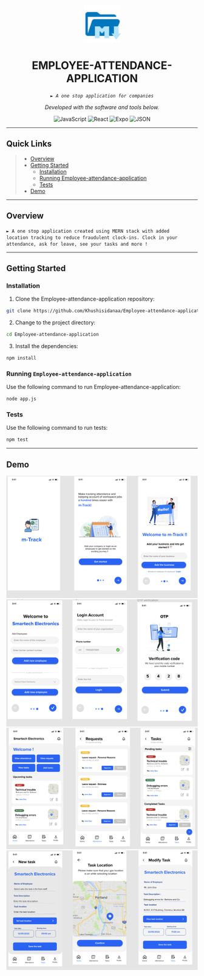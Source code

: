 <p align="center">
  <img src="https://raw.githubusercontent.com/PKief/vscode-material-icon-theme/ec559a9f6bfd399b82bb44393651661b08aaf7ba/icons/folder-markdown-open.svg" width="100" />
</p>
<p align="center">
    <h1 align="center">EMPLOYEE-ATTENDANCE-APPLICATION</h1>
</p>
<p align="center">
    <em><code>► A one stop application for companies</code></em>
</p>

<p align="center">
		<em>Developed with the software and tools below.</em>
</p>
<p align="center">
	<img src="https://img.shields.io/badge/JavaScript-F7DF1E.svg?style=flat&logo=JavaScript&logoColor=black" alt="JavaScript">
	<img src="https://img.shields.io/badge/React-61DAFB.svg?style=flat&logo=React&logoColor=black" alt="React">
	<img src="https://img.shields.io/badge/Expo-000020.svg?style=flat&logo=Expo&logoColor=white" alt="Expo">
	<img src="https://img.shields.io/badge/JSON-000000.svg?style=flat&logo=JSON&logoColor=white" alt="JSON">
</p>
<hr>

## Quick Links

> - [ Overview](#-overview)
> - [ Getting Started](#-getting-started)
>   - [ Installation](#-installation)
>   - [Running Employee-attendance-application](#-running-Employee-attendance-application)
>   - [ Tests](#-tests)
> - [ Demo](#-demo)

---

## Overview

<code>► A one stop application created using MERN stack with added location tracking to reduce fraudulent clock-ins. Clock in your attendance, ask for leave, see your tasks and more ! </code>

---

## Getting Started

### Installation

1. Clone the Employee-attendance-application repository:

```sh
git clone https://github.com/Khushisidanaa/Employee-attendance-application.git
```

2. Change to the project directory:

```sh
cd Employee-attendance-application
```

3. Install the dependencies:

```sh
npm install
```

### Running `Employee-attendance-application`

Use the following command to run Employee-attendance-application:

```sh
node app.js
```

### Tests

Use the following command to run tests:

```sh
npm test
```

---

## Demo

![Alt text](/assets/images/1.png)
![Alt text](/assets/images/2.png)
![Alt text](/assets/images/3.png)
![Alt text](/assets/images/4.png)
